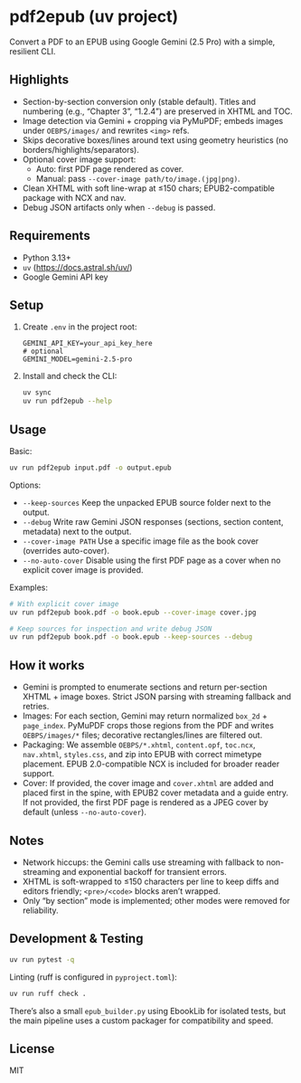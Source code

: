 # pdf2epub (uv project)

Convert a PDF to an EPUB using Google Gemini (2.5 Pro) with a simple, resilient CLI.

## Highlights

-   Section-by-section conversion only (stable default). Titles and numbering (e.g., “Chapter 3”, “1.2.4”) are preserved in XHTML and TOC.
-   Image detection via Gemini + cropping via PyMuPDF; embeds images under `OEBPS/images/` and rewrites `<img>` refs.
-   Skips decorative boxes/lines around text using geometry heuristics (no borders/highlights/separators).
-   Optional cover image support:
    -   Auto: first PDF page rendered as cover.
    -   Manual: pass `--cover-image path/to/image.(jpg|png)`.
-   Clean XHTML with soft line-wrap at ≤150 chars; EPUB2-compatible package with NCX and nav.
-   Debug JSON artifacts only when `--debug` is passed.

## Requirements

-   Python 3.13+
-   `uv` (https://docs.astral.sh/uv/)
-   Google Gemini API key

## Setup

1. Create `.env` in the project root:
    ```env
    GEMINI_API_KEY=your_api_key_here
    # optional
    GEMINI_MODEL=gemini-2.5-pro
    ```
2. Install and check the CLI:
    ```sh
    uv sync
    uv run pdf2epub --help
    ```

## Usage

Basic:

```sh
uv run pdf2epub input.pdf -o output.epub
```

Options:

-   `--keep-sources` Keep the unpacked EPUB source folder next to the output.
-   `--debug` Write raw Gemini JSON responses (sections, section content, metadata) next to the output.
-   `--cover-image PATH` Use a specific image file as the book cover (overrides auto-cover).
-   `--no-auto-cover` Disable using the first PDF page as a cover when no explicit cover image is provided.

Examples:

```sh
# With explicit cover image
uv run pdf2epub book.pdf -o book.epub --cover-image cover.jpg

# Keep sources for inspection and write debug JSON
uv run pdf2epub book.pdf -o book.epub --keep-sources --debug
```

## How it works

-   Gemini is prompted to enumerate sections and return per-section XHTML + image boxes. Strict JSON parsing with streaming fallback and retries.
-   Images: For each section, Gemini may return normalized `box_2d` + `page_index`. PyMuPDF crops those regions from the PDF and writes `OEBPS/images/*` files; decorative rectangles/lines are filtered out.
-   Packaging: We assemble `OEBPS/*.xhtml`, `content.opf`, `toc.ncx`, `nav.xhtml`, `styles.css`, and zip into EPUB with correct mimetype placement. EPUB 2.0-compatible NCX is included for broader reader support.
-   Cover: If provided, the cover image and `cover.xhtml` are added and placed first in the spine, with EPUB2 cover metadata and a guide entry. If not provided, the first PDF page is rendered as a JPEG cover by default (unless `--no-auto-cover`).

## Notes

-   Network hiccups: the Gemini calls use streaming with fallback to non-streaming and exponential backoff for transient errors.
-   XHTML is soft-wrapped to ≤150 characters per line to keep diffs and editors friendly; `<pre>/<code>` blocks aren’t wrapped.
-   Only “by section” mode is implemented; other modes were removed for reliability.

## Development & Testing

```sh
uv run pytest -q
```

Linting (ruff is configured in `pyproject.toml`):

```sh
uv run ruff check .
```

There’s also a small `epub_builder.py` using EbookLib for isolated tests, but the main pipeline uses a custom packager for compatibility and speed.

## License

MIT

